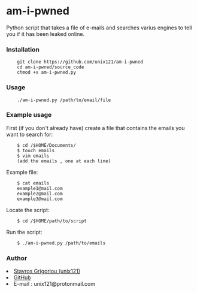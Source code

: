 <h1> am-i-pwned </h1>
Python script that takes a file of e-mails and searches varius engines to tell you if it has been leaked online.

<h3> Installation </h3>

        git clone https://github.com/unix121/am-i-pwned
        cd am-i-pwned/source_code
        chmod +x am-i-pwned.py

<h3> Usage </h3>

        ./am-i-pwned.py /path/to/email/file

<h3> Example usage</h3>
First (if you don't already have) create a file that contains the emails you want to search for:

        $ cd /$HOME/Documents/
        $ touch emails
        $ vim emails
        (add the emails , one at each line)

Example file:

        $ cat emails
        example1@mail.com
        example2@mail.com
        example3@mail.com

Locate the script:

        $ cd /$HOME/path/to/script
        
Run the script:

        $ ./am-i-pwned.py /path/to/emails

<h3> Author </h3>
<li><a href="https://unix121.github.io">Stavros Grigoriou (unix121)</a></li>
<li><a href="https://github.com/unix121">GitHub</a></li>
<li>E-mail : unix121@protonmail.com</li>
